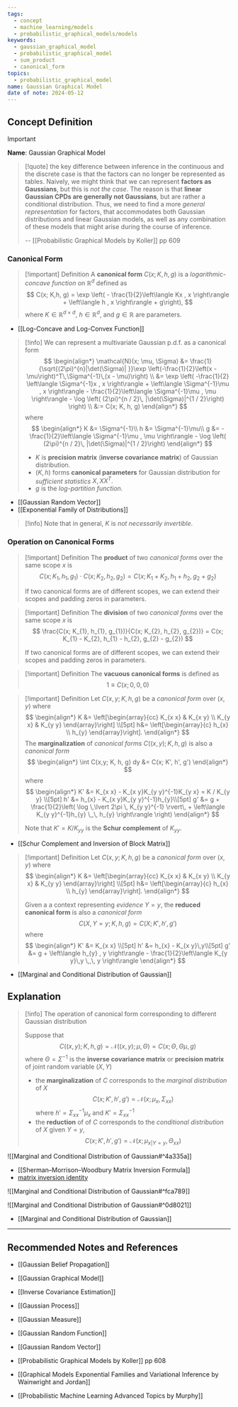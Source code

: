 ```yaml
---
tags:
  - concept
  - machine_learning/models
  - probabilistic_graphical_models/models
keywords:
  - gaussian_graphical_model
  - probabilistic_graphical_model
  - sum_product
  - canonical_form
topics:
  - probabilistic_graphical_model
name: Gaussian Graphical Model
date of note: 2024-05-12
---
```


## Concept Definition

>[!important]
>**Name**: Gaussian Graphical Model

>[!quote]
>the key difference between inference in the continuous and the discrete case is that the factors can no longer be represented as tables. Naively, we might think that we can represent **factors as Gaussians**, but this is *not the case*. The reason is that **linear Gaussian CPDs are generally not Gaussians**, but are rather a conditional distribution. Thus, we need to find a more *general representation* for factors, that accommodates both Gaussian distributions and linear Gaussian models, as well as any combination of these models that might arise during the course of inference.
>
>-- [[Probabilistic Graphical Models by Koller]] pp 609

### Canonical Form

>[!important] Definition
>A **canonical form** $C(x; K, h, g)$ is a *logarithmic-concave function* on $\mathbb{R}^{d}$ defined as 
>$$
>C(x; K,h, g) = \exp \left( - \frac{1}{2}\left\langle Kx , x \right\rangle + \left\langle h , x \right\rangle  + g\right),
>$$
>where $K\in \mathbb{R}^{d\times d}$, $h\in \mathbb{R}^{d}$, and $g\in \mathbb{R}$ are parameters.

- [[Log-Concave and Log-Convex Function]]

>[!info]
>We can represent a multivariate Gaussian p.d.f. as a canonical form
>$$
>\begin{align*}
> \mathcal{N}(x; \mu, \Sigma) &= \frac{1}{\sqrt{(2\pi)^{n}|\det(\Sigma)| }}\exp \left(-\frac{1}{2}\left(x - \mu\right)^T\,\Sigma^{-1}\,(x - \mu)\right) \\
> &= \exp \left( -\frac{1}{2} \left\langle \Sigma^{-1}x , x \right\rangle + \left\langle \Sigma^{-1}\mu , x \right\rangle - \frac{1}{2}\left\langle \Sigma^{-1}\mu , \mu \right\rangle - \log \left( (2\pi)^{n / 2}\, |\det(\Sigma)|^{1 / 2}\right) \right) \\
> &:= C(x; K, h, g)
>\end{align*}
>$$
>where 
>$$
>\begin{align*}
> K &= \Sigma^{-1}\\
> h &= \Sigma^{-1}\mu\\
> g &= - \frac{1}{2}\left\langle \Sigma^{-1}\mu , \mu \right\rangle - \log \left( (2\pi)^{n / 2}\, |\det(\Sigma)|^{1 / 2}\right)
>\end{align*}
>$$
>- $K$ is **precision matrix** (**inverse covariance matrix**) of Gaussian distribution.
>- $(K, h)$ forms **canonical parameters** for Gaussian distribution for *sufficient statistics* $X, XX^T.$
>- $g$ is the *log-partition function.*
>

- [[Gaussian Random Vector]]
- [[Exponential Family of Distributions]]

>[!info]
>Note that in general, $K$ is *not necessarily invertible*.

### Operation on Canonical Forms

>[!important] Definition
>The **product** of two *canonical forms* over the same scope $x$ is 
>$$
>C(x; K_{1}, h_{1}, g_{1}) \cdot C(x; K_{2}, h_{2}, g_{2}) = C(x; K_{1} + K_{2}, h_{1} + h_{2}, g_{2} + g_{2})   
>$$
>
>If two canonical forms are of different scopes, we can extend their scopes and padding zeros in parameters.

>[!important] Definition
>The **division** of two *canonical forms* over the same scope $x$ is 
>$$
>\frac{C(x; K_{1}, h_{1}, g_{1})}{C(x; K_{2}, h_{2}, g_{2})} = C(x; K_{1} - K_{2}, h_{1} - h_{2}, g_{2} - g_{2})   
>$$
>
>If two canonical forms are of different scopes, we can extend their scopes and padding zeros in parameters.

>[!important] Definition
>The **vacuous canonical forms** is defined as
>$$
>1 \equiv C(x; 0, 0, 0)
>$$

>[!important] Definition
>Let  $C(x,y; K, h, g)$ be a *canonical form* over $(x,y)$ where 
>$$
>\begin{align*}
> K &= \left[\begin{array}{cc}
>K_{x x} & K_{x y} \\
>K_{y x} & K_{y y}
>\end{array}\right] \\[5pt]
> h&= \left[\begin{array}{c}
>h_{x}  \\
>h_{y} 
>\end{array}\right].
>\end{align*}
>$$
>The **marginalization** of *canonical forms* $C((x,y); K, h, g)$ is also a *canonical form*
>$$
>\begin{align*}
>  \int C(x,y; K, h, g) dy &= C(x; K', h', g')
\end{align*}
>$$
>where 
>$$
>\begin{align*}
> K' &= K_{x x} - K_{x y}K_{y y}^{-1}K_{y x} = K / K_{y y} \\[5pt]
> h' &= h_{x} - K_{x y}K_{y y}^{-1}h_{y}\\[5pt]
> g' &= g + \frac{1}{2}\left( \log \,\lvert 2\pi \, K_{y y}^{-1} \rvert\,  + \left\langle K_{y y}^{-1}h_{y} \,,\, h_{y} \right\rangle \right)
>\end{align*}
>$$
>
> Note that $K' = K / K_{y y}$ is the **Schur complement** of $K_{y y}$.

- [[Schur Complement and Inversion of Block Matrix]]

>[!important] Definition
>Let  $C(x,y; K, h, g)$ be a *canonical form* over $(x,y)$ where 
>$$
>\begin{align*}
> K &= \left[\begin{array}{cc}
>K_{x x} & K_{x y} \\
>K_{y x} & K_{y y}
>\end{array}\right] \\[5pt]
> h&= \left[\begin{array}{c}
>h_{x}  \\
>h_{y} 
>\end{array}\right].
>\end{align*}
>$$
>
>Given a  a context representing *evidence* $Y= y$, the **reduced canonical form** is also a *canonical form* $$C(X, Y=y; K, h, g) = C(X; K', h', g')$$ where
>$$
>\begin{align*}
> K' &= K_{x x}  \\[5pt]
> h' &= h_{x} - K_{x y}\,y\\[5pt]
> g' &= g + \left\langle h_{y} , y \right\rangle - \frac{1}{2}\left\langle K_{y y}\,y \,,\, y \right\rangle 
>\end{align*}
>$$

- [[Marginal and Conditional Distribution of Gaussian]]

## Explanation

>[!info]
>The operation of canonical form corresponding to different Gaussian distribution
>
>Suppose that $$C((x,y); K, h, g) = \mathcal{N}((x,y); \mu, \Theta) = C(x; \Theta, \Theta\mu, g)$$ where $\Theta = \Sigma^{-1}$ is the **inverse covariance matrix** or **precision matrix** of joint random variable $(X,Y)$
>
>- the **marginalization** of $C$ corresponds to the *marginal distribution* of $X$ $$C(x; K', h', g') = \mathcal{N}(x; \mu_{x}, \Sigma_{xx})$$ where $h' =  \Sigma_{xx}^{-1}\mu_{x}$ and $K' = \Sigma_{x x}^{-1}$
>- the **reduction** of of $C$ corresponds to the *conditional distribution* of $X$ given $Y=y$, $$C(x; K', h', g') = \mathcal{N}(x; \mu_{x|Y=y}, \Theta_{xx})$$


![[Marginal and Conditional Distribution of Gaussian#^4a335a]]

- [[Sherman–Morrison–Woodbury Matrix Inversion Formula]]
- [matrix inversion identity](https://en.wikipedia.org/w/index.php?title=Invertible_matrix&action=edit&section=18)

![[Marginal and Conditional Distribution of Gaussian#^fca789]]


![[Marginal and Conditional Distribution of Gaussian#^0d8021]]

- [[Marginal and Conditional Distribution of Gaussian]]




-----------
##  Recommended Notes and References

- [[Gaussian Belief Propagation]]
- [[Gaussian Graphical Model]]

- [[Inverse Covariance Estimation]]
- [[Gaussian Process]]
- [[Gaussian Measure]]
- [[Gaussian Random Function]]
- [[Gaussian Random Vector]]




- [[Probabilistic Graphical Models by Koller]] pp 608
- [[Graphical Models Exponential Families and Variational Inference by Wainwright and Jordan]]
- [[Probabilistic Machine Learning Advanced Topics by Murphy]]